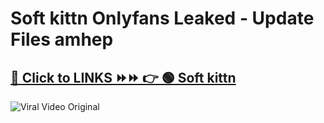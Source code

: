 
 # Soft kittn Onlyfans Leaked - Update Files amhep

## <h2><a href="https://clipsfans.com/Soft_kittn&ref=git">🔗 Click to LINKS ⏩⏩ 👉 🟢 Soft kittn </a></h2>

<a href="https://clipsfans.com/Soft_kittn&ref=git" rel="nofollow" data-target="animated-image.originalLink"><img src="https://i.ibb.co.com/xMMVF88/686577567.gif" alt="Viral Video Original" style="max-width: 100%; display: inline-block;" data-target="animated-image.originalImage"></a>

